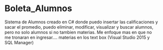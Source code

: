 # Boleta_Alumnos
Sistema de Alumnos creado en C# donde puedo insertar las calificaciones y sacar el promedio, puedo eliminar, modificar, visualizar y buscar alumnos, pero no solo alumnos si no tambien materias.
Me enfoque mas en que no me tronaran en ingresar.... materias en los text box (Visual Studio 2015 y SQL Manager)
